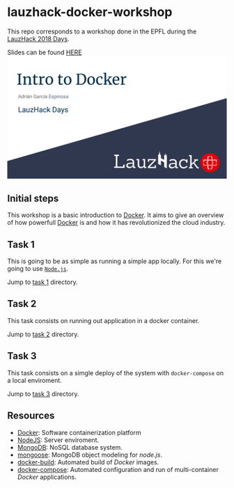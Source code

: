 # lauzhack-docker-workshop

This repo corresponds to a workshop done in the EPFL during the [LauzHack 2018 Days](https://lauzhack.com/workshops).

Slides can be found [HERE](https://speakerdeck.com/adrian_gespi/intro-to-docker-lauzhack-days)
![slides](./art/slides.jpg)


## Initial steps

This workshop is a basic introduction to [Docker]. It aims to give an overview of how powerfull [Docker] is and how it has revolutionized the cloud industry.

## Task 1
This is going to be as simple as running a simple app locally. For this we're going to use [`Node.js`](https://nodejs.org/en/).

Jump to [task 1](./1-simple-server) directory.
## Task 2
This task consists on running out application in a docker container.

Jump to [task 2](./2-dockerize-app) directory.
## Task 3
This task consists on a simgle deploy of the system with `docker-compose` on a local enviroment.

Jump to [task 3](./3-docker-compose) directory.

## Resources
+ [Docker]: Software containerization platform
+ [NodeJS]: Server enviroment.
+ [MongoDB]: NoSQL database system.
+ [mongoose]: MongoDB object modeling for *node.js*.
+ [docker-build]: Automated build of *Docker* images.
+ [docker-compose]: Automated configuration and run of multi-container *Docker* applications.

[Microservices architecture]: http://microservices.io/patterns/microservices.html
[NodeJS image]: https://hub.docker.com/_/node/
[MongoDB image]: https://hub.docker.com/_/mongo/
[MongoDB]: https://www.mongodb.com
[mongoose]: http://mongoosejs.com/index.html
[NodeJS]: http://nodejs.org
[Docker]: https://docs.docker.com/
[docker-compose]:https://docs.docker.com/compose/compose-file/
[docker-build]:https://docs.docker.com/engine/reference/builder/
